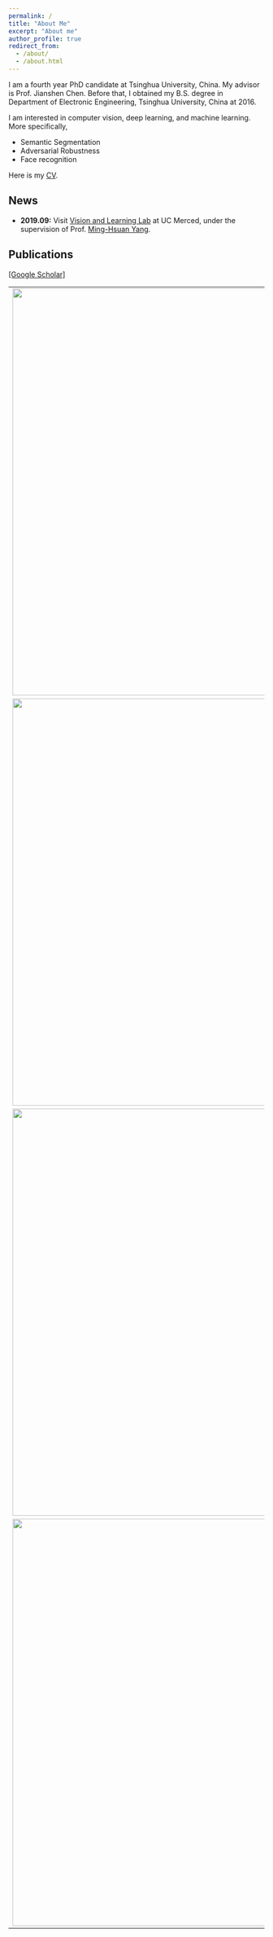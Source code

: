 ```yaml
---
permalink: /
title: "About Me"
excerpt: "About me"
author_profile: true
redirect_from: 
  - /about/
  - /about.html
---
```


I am a fourth year PhD candidate at Tsinghua University, China. My advisor is Prof. Jianshen Chen. Before that, I obtained my B.S. degree in Department of Electronic Engineering, Tsinghua University, China at 2016.

I am interested in computer vision, deep learning, and machine learning. More specifically,
- Semantic Segmentation
- Adversarial Robustness
- Face recognition

Here is my [CV](http://WeitaoVan.github.io/files/cv-weitao_wan.pdf).

## News

- **2019.09:**  Visit [Vision and Learning Lab](http://vllab.ucmerced.edu/) at UC Merced, under the supervision of Prof. [Ming-Hsuan Yang](https://faculty.ucmerced.edu/mhyang/). 

## Publications

[\[Google Scholar\]](https://scholar.google.com/citations?user=xIdF_oMAAAAJ&hl=eng)

<table style="border: none; border-collapse: collapse;" border="0"> 

<tr style="border-collapse: separate; border-spacing:30em;">
<td style="border-collapse: collapse; border: none;">
<img src="http://WeitaoVan.github.io/images/entropy_pooling.jpg" width="800"/>
</td>
<td style="border-collapse: collapse; border: none;">
Information Entropy Based Feature Pooling for Convolutional Neural Networks. ICCV 2019.
<br>
<b>Weitao Wan</b>, Jiansheng Chen, Tianpeng Li, Yiqing Huang, Jingqi Tian, Cheng Yu, and Youze Xue. 
<br>
<img src="http://WeitaoVan.github.io/images/pdf_icon.png" width="20" height="20" hspace="5">
<span><a href="http://openaccess.thecvf.com/content_ICCV_2019/papers/Wan_Information_Entropy_Based_Feature_Pooling_for_Convolutional_Neural_Networks_ICCV_2019_paper.pdf">paper</a></span>
<br>
<br>
</td>
</tr>


<tr style="border-collapse: separate; border-spacing:30em;">
<td style="border-collapse: collapse; border: none;">
<img src="http://WeitaoVan.github.io/images/mvscrf.jpg" width="800"/>
</td>
<td style="border-collapse: collapse; border: none;">
MVSCRF: Learning Multi-view Stereo with Conditional Random Fields. ICCV 2019.
<br>
Youze Xue, Jiansheng Chen, <b>Weitao Wan</b>, Yiqing Huang, Cheng Yu, Tianpeng Li, and Jiayu Bao.
<br>
<img src="http://WeitaoVan.github.io/images/pdf_icon.png" width="20" height="20" hspace="5">
<span><a href="http://openaccess.thecvf.com/content_ICCV_2019/papers/Xue_MVSCRF_Learning_Multi-View_Stereo_With_Conditional_Random_Fields_ICCV_2019_paper.pdf">paper</a></span>
<br>
<br>
</td>
</tr>
	

<tr style="border-collapse: separate; border-spacing:30em;">
<td style="border-collapse: collapse; border: none;">
<img src="http://WeitaoVan.github.io/images/lgm.jpg" width="800"/>
</td>
<td style="border-collapse: collapse; border: none;">
Rethinking Feature Distribution for Loss Functions in Image Classification. CVPR, 2018.
<br>
<b> Weitao Wan* </b>, Yuanyi Zhong*, Tianpeng Li and Jiansheng Chen. 
<br>
<img src="http://WeitaoVan.github.io/images/pdf_icon.png" width="20" height="20" hspace="5">
<span><a href="https://arxiv.org/abs/1803.02988">paper</a></span>
<br>
<br>
</td>
</tr>

<tr style="border-collapse: separate; border-spacing:30em;">
<td style="border-collapse: collapse; border: none;">
<img src="http://WeitaoVan.github.io/images/masknet.jpg" width="800"/>
</td>
<td style="border-collapse: collapse; border: none;">
Occlusion Robust Face Recognition Based on Mask Learning. ICIP, 2017.
<br>
<b>Weitao Wan</b>, Jiansheng Chen. 
<br>
<img src="http://WeitaoVan.github.io/images/pdf_icon.png" width="20" height="20" hspace="5">
<span><a href="https://ieeexplore.ieee.org/document/8296992">paper</a></span>
<br>
<br>
</td>
</tr>

</table>
